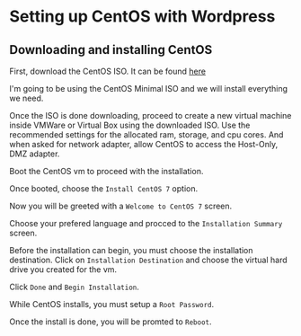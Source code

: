 # Setting up CentOS with Wordpress
## Downloading and installing CentOS 

First, download the CentOS ISO. It can be found [here](https://www.centos.org/download/)

I'm going to be using the CentOS Minimal ISO and we will install everything we need.

Once the ISO is done downloading, proceed to create a new virtual machine inside VMWare
or Virtual Box using the downloaded ISO. Use the recommended settings for the allocated ram, storage, and cpu cores.
And when asked for network adapter, allow CentOS to access the Host-Only, DMZ adapter.

Boot the CentOS vm to proceed with the installation.

Once booted, choose the `Install CentOS 7` option.

Now you will be greeted with a `Welcome to CentOS 7` screen.

Choose your prefered language and procced to the `Installation Summary` screen.

Before the installation can begin, you must choose the installation destination. Click on `Installation Destination` and choose the virtual 
hard drive you created for the vm.

Click `Done` and `Begin Installation`.

While CentOS installs, you must setup a `Root Password`.

Once the install is done, you will be promted to `Reboot`.

